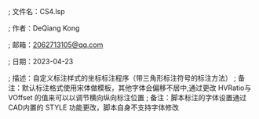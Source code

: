 ; 文件名：CS4.lsp


; 作者：DeQiang Kong


; 邮箱：2062713105@qq.com


; 日期：2023-04-23



; 描述：自定义标注样式的坐标标注程序（带三角形标注符号的标注方法）
; 备注：默认标注格式使用宋体做模板，其他字体会偏移不居中,通过更改 HVRatio与VOffset 的值来可以以调节横向纵向标注位置
; 备注：脚本标注的字体设置通过CAD内置的 STYLE 功能更改，脚本自身不支持字体修改
